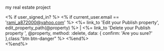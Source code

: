 my real estate project 


 <% if user_signed_in? %>
                <% if current_user.email == 'rami_a872000@yahoo.com' %>
                <%= link_to 'Edit your Publish property', edit_property_path(@property) %> |
                <%= link_to 'Delete your Publish property ', @property, method: :delete, data: { confirm: 'Are you sure?' },class:"btn btn-danger" %>
              <%end%>  
            <%end%>  
                
